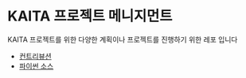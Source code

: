 # KAITA 프로젝트 메니지먼트

KAITA 프로젝트를 위한 다양한 계획이나 프로젝트를 진행하기 위한 레포 입니다

- [컨트리뷰션](./CONTRIBUTION.MD)
- [파이썬 소스](src)
